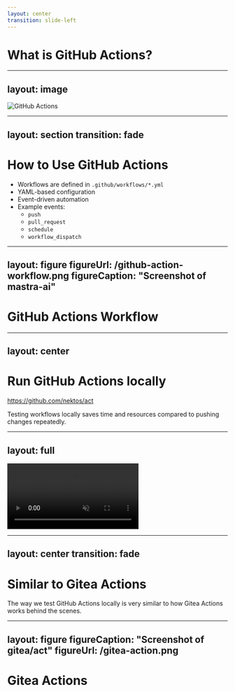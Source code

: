 ```yaml
---
layout: center
transition: slide-left
---
```


# What is GitHub Actions?

<!--
  GitHub Actions is a CI/CD service that makes it easy to automate all your software workflows.
  GitHub Actions was first announced in October 2018 at the GitHub Universe conference (beta release)
-->

---
layout: image
---

![GitHub Actions](/github-action.webp)

<!--
  In November 2019, GitHub Actions became generally available (GA), introducing matrix builds, live logs, and an ecosystem of shared actions.

  By GA, over 1,200 community-created Actions were on the Marketplace. GitHub also added features like self-hosted runners, artifact caching, and support for Linux, macOS, Windows, and ARM builds​

  [New from Universe 2019](https://github.blog/news-insights/product-news/universe-day-one/#:~:text=Today%2C%20we%E2%80%99re%20announcing%20the%20general,this%20list%20is%20growing%20fast)
-->

---
layout: section
transition: fade
---

# How to Use GitHub Actions

- Workflows are defined in `.github/workflows/*.yml`
- YAML-based configuration
- Event-driven automation
- Example events:
  - `push`
  - `pull_request`
  - `schedule`
  - `workflow_dispatch`

---
layout: figure
figureUrl: /github-action-workflow.png
figureCaption: "Screenshot of mastra-ai"
---

# GitHub Actions Workflow

---
layout: center
---

# Run GitHub Actions locally
https://github.com/nektos/act

Testing workflows locally saves time and resources compared to pushing changes repeatedly.

---
layout: full
---

<div class="flex justify-center">
  <video controls class="w-3/4" autoplay muted>
    <source src="/run-workflow-locally.mp4" type="video/mp4">
    Your browser does not support the video tag.
  </video>
</div>

---
layout: center
transition: fade
---

# Similar to Gitea Actions

The way we test GitHub Actions locally is very similar to how Gitea Actions works behind the scenes.

---
layout: figure
figureCaption: "Screenshot of gitea/act"
figureUrl: /gitea-action.png
---

# Gitea Actions
